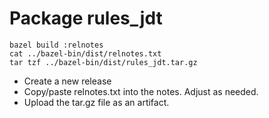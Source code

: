 # Package rules_jdt

```
bazel build :relnotes
cat ../bazel-bin/dist/relnotes.txt
tar tzf ../bazel-bin/dist/rules_jdt.tar.gz
```

- Create a new release
- Copy/paste relnotes.txt into the notes. Adjust as needed.
- Upload the tar.gz file as an artifact.
